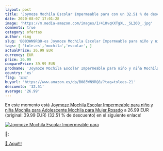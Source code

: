 ```yaml
---
layout: post
title: 'Joymoze Mochila Escolar Impermeable para con un 32.51 % de descuento'
date: 2020-08-07 17:01:28
image: 'https://m.media-amazon.com/images/I/41OvqKXTgXL._SL200_.jpg'
comments: true
category: ofertas
author: ring
slug: 'B083WN9RQ8-es Joymoze Mochila Escolar Impermeable para niño y niña...'
tags: [ 'tole.es','mochila','escolar', ]
actualPrice: 26.99 EUR
currency: EUR
price: 26.99
comparePrice: 39.99 EUR
prodname: 'Joymoze Mochila Escolar Impermeable para niño y niña Mochila para Adolescente Mochila para Mujer Rosado'
country: 'es'
flag: '🇪🇸'
buyurl: 'https://www.amazon.es/dp/B083WN9RQ8/?tag=tolees-21'
descuento: '32.51'
average: '26.99'
---
```


En este momento está [Joymoze Mochila Escolar Impermeable para niño y niña Mochila para Adolescente Mochila para Mujer Rosado](https://www.amazon.es/dp/B083WN9RQ8/?tag=tolees-21) a 26.99 EUR (original: 39.99 EUR) (32.51 %  de descuento) en el siguiente enlace!

[![Joymoze Mochila Escolar Impermeable para](https://m.media-amazon.com/images/I/41OvqKXTgXL._SL200_.jpg)](https://www.amazon.es/dp/B083WN9RQ8/?tag=tolees-21)

🔎:


[🛒 Aquí!!!](https://www.amazon.es/dp/B083WN9RQ8/?tag=tolees-21)
